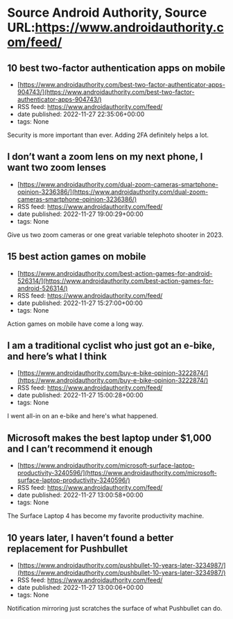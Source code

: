 # Source Android Authority, Source URL:https://www.androidauthority.com/feed/

## 10 best two-factor authentication apps on mobile
 - [https://www.androidauthority.com/best-two-factor-authenticator-apps-904743/](https://www.androidauthority.com/best-two-factor-authenticator-apps-904743/)
 - RSS feed: https://www.androidauthority.com/feed/
 - date published: 2022-11-27 22:35:06+00:00
 - tags: None

Security is more important than ever. Adding 2FA definitely helps a lot.

## I don’t want a zoom lens on my next phone, I want two zoom lenses
 - [https://www.androidauthority.com/dual-zoom-cameras-smartphone-opinion-3236386/](https://www.androidauthority.com/dual-zoom-cameras-smartphone-opinion-3236386/)
 - RSS feed: https://www.androidauthority.com/feed/
 - date published: 2022-11-27 19:00:29+00:00
 - tags: None

Give us two zoom cameras or one great variable telephoto shooter in 2023.

## 15 best action games on mobile
 - [https://www.androidauthority.com/best-action-games-for-android-526314/](https://www.androidauthority.com/best-action-games-for-android-526314/)
 - RSS feed: https://www.androidauthority.com/feed/
 - date published: 2022-11-27 15:27:00+00:00
 - tags: None

Action games on mobile have come a long way.

## I am a traditional cyclist who just got an e-bike, and here’s what I think
 - [https://www.androidauthority.com/buy-e-bike-opinion-3222874/](https://www.androidauthority.com/buy-e-bike-opinion-3222874/)
 - RSS feed: https://www.androidauthority.com/feed/
 - date published: 2022-11-27 15:00:28+00:00
 - tags: None

I went all-in on an e-bike and here's what happened.

## Microsoft makes the best laptop under $1,000 and I can’t recommend it enough
 - [https://www.androidauthority.com/microsoft-surface-laptop-productivity-3240596/](https://www.androidauthority.com/microsoft-surface-laptop-productivity-3240596/)
 - RSS feed: https://www.androidauthority.com/feed/
 - date published: 2022-11-27 13:00:58+00:00
 - tags: None

The Surface Laptop 4 has become my favorite productivity machine.

## 10 years later, I haven’t found a better replacement for Pushbullet
 - [https://www.androidauthority.com/pushbullet-10-years-later-3234987/](https://www.androidauthority.com/pushbullet-10-years-later-3234987/)
 - RSS feed: https://www.androidauthority.com/feed/
 - date published: 2022-11-27 13:00:06+00:00
 - tags: None

Notification mirroring just scratches the surface of what Pushbullet can do.
